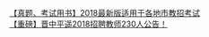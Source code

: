   
[【真题、考试用书】2018最新版适用于各地市教招考试](http://www.dianyue.me/archives/746/ynoy7r1n5hozrx2v/)  
[【重磅】晋中平遥2018招聘教师230人公告！](http://www.dianyue.me/archives/831/7xq28ygg7s5yh5eo/)